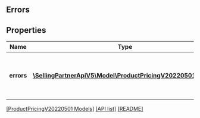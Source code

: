 ## Errors

## Properties

Name | Type | Description | Notes
------------ | ------------- | ------------- | -------------
**errors** | [**\SellingPartnerApiV5\Model\ProductPricingV20220501\Error[]**](Error.md) | A list of error responses returned when a request is unsuccessful. |

[[ProductPricingV20220501 Models]](../) [[API list]](../../Api) [[README]](../../../README.md)
